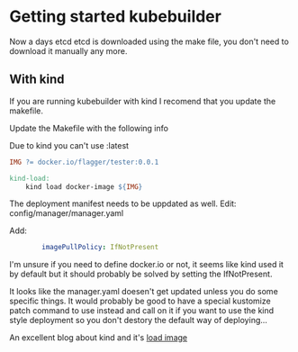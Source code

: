 # Getting started kubebuilder

Now a days etcd etcd is downloaded using the make file, you don't need to download it manually any more.

## With kind

If you are running kubebuilder with kind I recomend that you update the makefile.

Update the Makefile with the following info

Due to kind you can't use :latest

```Makefile
IMG ?= docker.io/flagger/tester:0.0.1

kind-load:
	kind load docker-image ${IMG}

```

The deployment manifest needs to be uppdated as well.
Edit: config/manager/manager.yaml

Add:

```yaml
        imagePullPolicy: IfNotPresent
```

I'm unsure if you need to define docker.io or not, it seems like kind used it by default but it should probably be solved
by setting the IfNotPresent.

It looks like the manager.yaml doesen't get updated unless you do some specific things.
It would probably be good to have a special kustomize patch command to use instead and call on it if you want to use the
kind style deployment so you don't destory the default way of deploying...

An excellent blog about kind and it's [load image](https://iximiuz.com/en/posts/kubernetes-kind-load-docker-image/)

